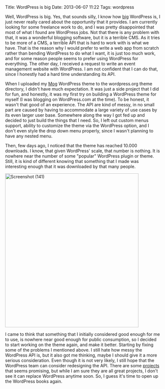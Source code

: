 Title: WordPress is big
Date: 2013-06-07 11:22
Tags: wordpress

Well, WordPress is big. Yes, that sounds silly, I know how [big][l1] WordPress is, I just 
never really cared about the opportunity that it provides. I am currently looking for some
freelance work to do, and I was pretty disappointed that most of what I found are WordPress
jobs. Not that there is any problem with that, it was a wonderful blogging software, but
it is a terrible CMS. As it tries to be more of a CMS, a terrible API that is hard to work
with is what we have. That is the reason why I would prefer to write a web app from scratch
rather than bending WordPress to do what I want, it is just too much work, and for some reason
people seems to prefer using WordPress for everything. The other day, I received a request
to write an event management website with WordPress. I am not confident that I can do that, 
since I honestly had a hard time understanding its API.

When I uploaded my [Mog][l2] WordPress theme to the wordpress.org theme directory, I didn't
have much expectation. It was just a side project that I did for fun, and honestly, it was 
my first try on building a WordPress theme for myself (I was blogging on WordPress.com at
the time). To be honest, it wasn't that good of an experience. The API are kind of messy, 
in no small part are caused by having to accommodate a large variety of use cases by its
even larger user base. Somewhere along the way I got fed up and decided to just build the
things that I need. So, I left out custom menus support, ability to customize the theme via
the WordPress option, and I don't even style the drop down menu properly, since I wasn't 
planning to have any nested menu. 

Then, few days ago, I noticed that the theme has reached 10.000 downloads. I know, that given
WordPress' scale, that number is nothing. It is nowhere near the number of some "popular"
WordPress plugin or theme. Still, it is kind of different knowing that
something that I made was interesting enough that it was downloaded by that many people.

<a href="http://www.flickr.com/photos/hendra2392/8975138966/" title="Screenshot (141) by p.hdra, on Flickr"><img src="https://farm6.staticflickr.com/5345/8975138966_64de8e9581.jpg" width="433" height="500" alt="Screenshot (141)"></a>

I came to think that something that I initially considered good enough for me to use, is
nowhere near good enough for public consumption, so I decided to start working on the 
theme again, and make it better. Starting by fixing some of the problems I mentioned above.
I still hate how messy the WordPress API is, but it also got me thinking, maybe I should
give it a more serious consideration. Even though it is not very likely, I still hope 
that the WordPress team can consider redesigning the API. There are some [projects][l3] that seems promising, but while I am sure they are all great projects, I don't see it can replace
WordPress anytime soon. So, I guess it's time to open up the WordPress books again.


[l1]: http://yoast.com/wordpress-stats/
[l2]: http://wordpress.org/extend/themes/mog
[l3]: http://john.onolan.org/ghost/